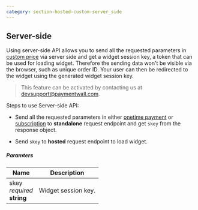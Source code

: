 ```yaml
---
category: section-hosted-custom-server_side
---
```

## Server-side 

Using server-side API allows you to send all the requested parameters in [custom price](#section-hosted-custom) via server side and get a widget session key, a token that can be used for loading widget. Therefore the sending data won't be visible via the browser, such as unique order ID. 
Your user can then be redirected to the widget using the generated widget session key. 

> This feature can be activated by contacting us at [devsupport@paymentwall.com](mailto:devsupport@paymentwall.com).

Steps to use Server-side API:

* Send all the requested parameters in either [onetime payment](#section-hosted-custom-onetime) or [subscription](#section-hosted-custom-subscription) to **standalone** request endpoint and get ```skey``` from the response object.

* Send ```skey``` to **hosted** request endpoint to load widget.

##### Paramters

|Name|Description|
|---|---|
|skey<br> *required* <br> **string**| Widget session key. |